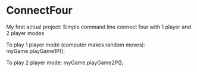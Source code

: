 # ConnectFour
My first actual project: Simple command line connect four with 1 player and 2 player modes

To play 1 player mode (computer makes random moves):
myGame.playGame1P();

To play 2 player mode:
myGame.playGame2P();
